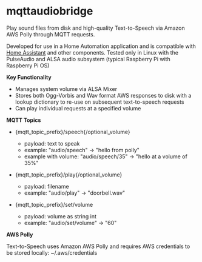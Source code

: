 # mqttaudiobridge

Play sound files from disk and high-quality Text-to-Speech via Amazon AWS Polly through MQTT requests.

Developed for use in a Home Automation application and is compatible with [Home Assistant](https://www.home-assistant.io) and other components. Tested only in Linux with the PulseAudio and ALSA audio subsystem (typical Raspberry Pi with Raspberry Pi OS)

**Key Functionality**

 - Manages system volume via ALSA Mixer
 - Stores both Ogg-Vorbis and Wav format AWS responses to disk with a lookup dictionary to re-use on subsequent text-to-speech requests
 - Can play individual requests at a specified volume

**MQTT Topics**

 - {mqtt_topic_prefix}/speech{/optional_volume}
	- payload: text to speak
	- example: "audio/speech" -> "hello from polly"
	- example with volume: "audio/speech/35" -> "hello at a volume of 35%"
	
 - {mqtt_topic_prefix}/play{/optional_volume}
	- payload: filename
	- example: "audio/play" -> "doorbell.wav"
	
- {mqtt_topic_prefix}/set/volume
	- payload: volume as string int
	- example: "audio/set/volume" -> "60"

**AWS Polly**

Text-to-Speech uses Amazon AWS Polly and requires AWS credentials to be stored locally:
~/.aws/credentials




